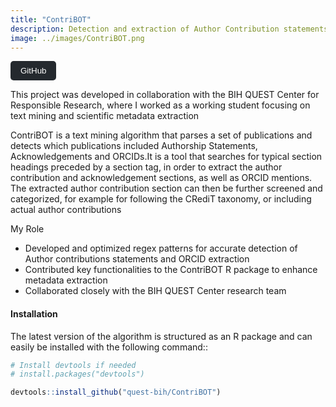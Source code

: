 ```yaml
---
title: "ContriBOT"
description: Detection and extraction of Author Contribution statements and ORCID from scientific papers
image: ../images/ContriBOT.png
---
```

<a href="https://github.com/quest-bih/ContriBOT" target="_blank">
  <button style="background-color:#24292e; color:white; padding:8px 16px; border:none; border-radius:5px; cursor:pointer;">
    GitHub
  </button>
</a>


This project was developed in collaboration with the BIH QUEST Center for Responsible Research, where I worked as a working student focusing on text mining and scientific metadata extraction

ContriBOT is a text mining algorithm that parses a set of publications and detects which publications included Authorship Statements, Acknowledgements and ORCIDs.It is a tool that searches for typical section headings preceded by a section tag, in order to extract the author contribution and acknowledgement sections, as well as ORCID mentions. The extracted author contribution section can then be further screened and categorized, for example for following the CRediT taxonomy, or including actual author contributions


My Role

- Developed and optimized regex patterns for accurate detection of Author contributions statements and ORCID extraction
- Contributed key functionalities to the ContriBOT R package to enhance metadata extraction
- Collaborated closely with the BIH QUEST Center research team 


#### Installation

The latest version of the algorithm is structured as an R package and can easily be installed with the following command::

```r
# Install devtools if needed
# install.packages("devtools")

devtools::install_github("quest-bih/ContriBOT")
```

